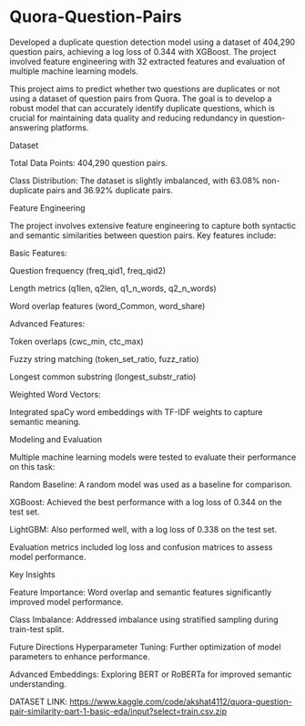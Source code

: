 # Quora-Question-Pairs
Developed a duplicate question detection model using a dataset of 404,290 question pairs, achieving a log loss of 0.344 with XGBoost. The project involved feature engineering with 32 extracted features and evaluation of multiple machine learning models.


This project aims to predict whether two questions are duplicates or not using a dataset of question pairs from Quora. The goal is to develop a robust model that can accurately identify duplicate questions, which is crucial for maintaining data quality and reducing redundancy in question-answering platforms.

Dataset

Total Data Points: 404,290 question pairs.

Class Distribution: The dataset is slightly imbalanced, with 63.08% non-duplicate pairs and 36.92% duplicate pairs.

Feature Engineering

The project involves extensive feature engineering to capture both syntactic and semantic similarities between question pairs. Key features include:

Basic Features:

Question frequency (freq_qid1, freq_qid2)

Length metrics (q1len, q2len, q1_n_words, q2_n_words)

Word overlap features (word_Common, word_share)

Advanced Features:

Token overlaps (cwc_min, ctc_max)

Fuzzy string matching (token_set_ratio, fuzz_ratio)

Longest common substring (longest_substr_ratio)

Weighted Word Vectors:

Integrated spaCy word embeddings with TF-IDF weights to capture semantic meaning.

Modeling and Evaluation

Multiple machine learning models were tested to evaluate their performance on this task:

Random Baseline: A random model was used as a baseline for comparison.

XGBoost: Achieved the best performance with a log loss of 0.344 on the test set.

LightGBM: Also performed well, with a log loss of 0.338 on the test set.

Evaluation metrics included log loss and confusion matrices to assess model performance.

Key Insights

Feature Importance: Word overlap and semantic features significantly improved model performance.

Class Imbalance: Addressed imbalance using stratified sampling during train-test split.

Future Directions
Hyperparameter Tuning: Further optimization of model parameters to enhance performance.

Advanced Embeddings: Exploring BERT or RoBERTa for improved semantic understanding.

DATASET LINK: https://www.kaggle.com/code/akshat4112/quora-question-pair-similarity-part-1-basic-eda/input?select=train.csv.zip

